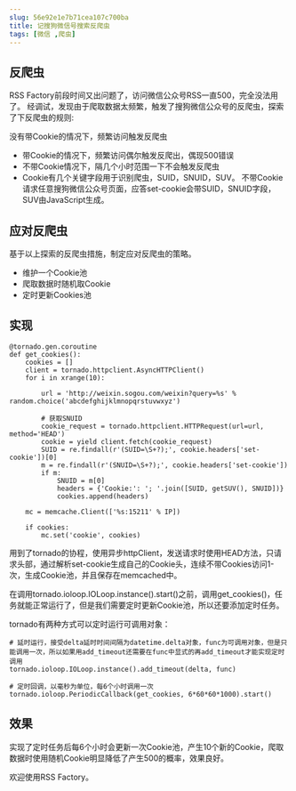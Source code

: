```yaml
---
slug: 56e92e1e7b71cea107c700ba
title: 记搜狗微信号搜索反爬虫
tags: [微信 ,爬虫]
---
```


## 反爬虫
RSS Factory前段时间又出问题了，访问微信公众号RSS一直500，完全没法用了。 
经调试，发现由于爬取数据太频繁，触发了搜狗微信公众号的反爬虫，探索了下反爬虫的规则:

没有带Cookie的情况下，频繁访问触发反爬虫
* 带Cookie的情况下，频繁访问偶尔触发反爬出，偶现500错误
* 不带Cookie情况下，隔几个小时范围一下不会触发反爬虫
* Cookie有几个关键字段用于识别爬虫，SUID，SNUID，SUV。 
不带Cookie请求任意搜狗微信公众号页面，应答set-cookie会带SUID，SNUID字段，SUV由JavaScript生成。

## 应对反爬虫
基于以上探索的反爬虫措施，制定应对反爬虫的策略。

* 维护一个Cookie池
* 爬取数据时随机取Cookie
* 定时更新Cookies池
## 实现

```
@tornado.gen.coroutine
def get_cookies():
    cookies = []
    client = tornado.httpclient.AsyncHTTPClient()
    for i in xrange(10):

        url = 'http://weixin.sogou.com/weixin?query=%s' % random.choice('abcdefghijklmnopqrstuvwxyz')

        # 获取SNUID
        cookie_request = tornado.httpclient.HTTPRequest(url=url, method='HEAD')
        cookie = yield client.fetch(cookie_request)
        SUID = re.findall(r'(SUID=\S+?);', cookie.headers['set-cookie'])[0]
        m = re.findall(r'(SNUID=\S+?);', cookie.headers['set-cookie'])
        if m:
            SNUID = m[0]
            headers = {'Cookie:': '; '.join([SUID, getSUV(), SNUID])}
            cookies.append(headers)

    mc = memcache.Client(['%s:15211' % IP])

    if cookies:
        mc.set('cookie', cookies)
```

用到了tornado的协程，使用异步httpClient，发送请求时使用HEAD方法，只请求头部，通过解析set-cookie生成自己的Cookie头，连续不带Cookies访问1-次，生成Cookie池，并且保存在memcached中。

在调用tornado.ioloop.IOLoop.instance().start()之前，调用get_cookies()，任务就能正常运行了，但是我们需要定时更新Cookie池，所以还要添加定时任务。

tornado有两种方式可以定时运行可调用对象：
```
# 延时运行，接受delta延时时间间隔为datetime.delta对象，func为可调用对象，但是只能调用一次，所以如果用add_timeout还需要在func中显式的再add_timeout才能实现定时调用
tornado.ioloop.IOLoop.instance().add_timeout(delta, func)

# 定时回调，以毫秒为单位，每6个小时调用一次
tornado.ioloop.PeriodicCallback(get_cookies, 6*60*60*1000).start()
```

## 效果
实现了定时任务后每6个小时会更新一次Cookie池，产生10个新的Cookie，爬取数据时使用随机Cookie明显降低了产生500的概率，效果良好。

欢迎使用RSS Factory。
